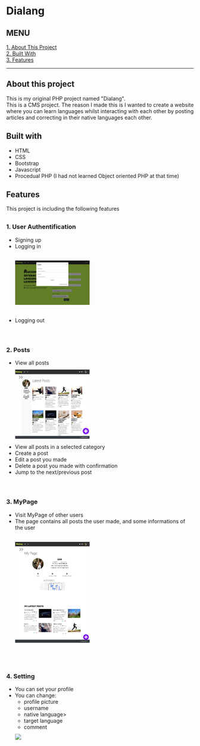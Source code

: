 <h1>Dialang</h1><h2>MENU</h2><div><a href="#about">1. About This Project</a><br><a href="#built_with">2. Built With</a><br><a href="#features">3. Features</a><br></div><hr><div id="about"><h2>About this project</h2><p>This is my original PHP project named "Dialang". <br>This is a CMS project. The reason I made this is I wanted to create a website where you can learn languages whilst interacting with each other by posting articles and correcting in their native languages each other.</p></div><div id="built_with"><h2>Built with</h2><ul><li>HTML</li><li>CSS</li><li>Bootstrap</li><li>Javascript</li><li>Procedual PHP (I had not learned Object oriented PHP at that time)</li></ul></div><div id="features"><h2>Features</h2><p>This project is including the following features</p><h3 style="margin-top: 30px;">1. User Authentification</h3><ul><li>Signing up</li><li>Logging in<div style="margin: 30px auto;"><img src="demo_screenshots/login.jpg" style="width:200px;"></div></li><li>Logging out</li></ul><br><h3 style="margin-top: 30px;">2. Posts</h3><ul><li>View all posts<div style="margin: 10px auto;"><img src="demo_screenshots/home_after_login.jpg" style="width:200px;"></div></li><li>View all posts in a selected category</li><li>Create a post</li><li>Edit a post you made</li><li>Delete a post you made with confirmation</li><li>Jump to the next/previous post</li></ul><br>
  <h3 style="margin-top: 30px;">3. MyPage</h3><ul><li>Visit MyPage of other users</li><li>The page contains all posts the user made, and some informations of the user<div style="margin: 30px auto;"><img src="demo_screenshots/user_mypage.jpg" style="width:200px;"></div></li></ul><br><h3 style="margin-top: 30px;">4. Setting</h3><ul><li>You can set your profile</li><li>You can change:<ul><li>profile picture</li><li>username</li><li>native language></li><li>target language</li><li>comment</li></ul></li><div style="margin: 10px auto;"><img src="demo_screenphotos/edit_profile_page.jpg" style="width:200px;"></div></li></ul><br>
  
  <!--<h3 style="margin-top: 30px;">4. Category</h3><ul><li>You can create, edit and delete a new category</li><li>The categories will be on the navigation bar<div style="margin: 10px auto;"><img src="demo_screenphotos/demo_setting_category.jpg" style="width:200px;"></div></li></ul><br><h3 style="margin-top: 30px;">5. Search</h3><ul><li>You can search a post by a keyword</li><li>The result will include all the posts that have the keyword in their title or content.<div style="margin: 10px auto;"><img src="demo_screenphotos/demo_searh.jpg" style="width:200px;"></div></li></ul><br></div>-->
